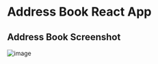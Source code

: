 # Address Book React App

## Address Book Screenshot

![image](https://user-images.githubusercontent.com/63394666/89756365-324f3980-dada-11ea-8dac-707ee043ef60.png)
